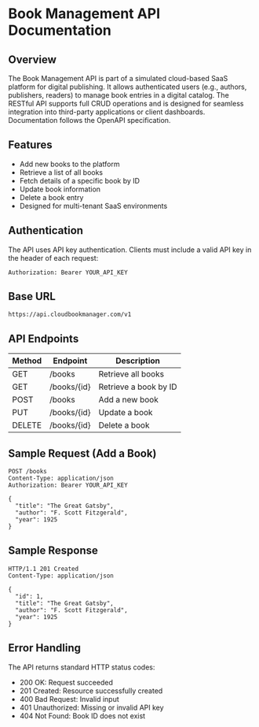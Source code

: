 
# Book Management API Documentation

## Overview
The Book Management API is part of a simulated cloud-based SaaS platform for digital publishing. 
It allows authenticated users (e.g., authors, publishers, readers) to manage book entries in a digital catalog. 
The RESTful API supports full CRUD operations and is designed for seamless integration into third-party applications 
or client dashboards. Documentation follows the OpenAPI specification.

## Features
- Add new books to the platform  
- Retrieve a list of all books  
- Fetch details of a specific book by ID  
- Update book information  
- Delete a book entry  
- Designed for multi-tenant SaaS environments  

## Authentication
The API uses API key authentication. Clients must include a valid API key in the header of each request:

```
Authorization: Bearer YOUR_API_KEY
```

## Base URL
```
https://api.cloudbookmanager.com/v1
```

## API Endpoints
| Method | Endpoint         | Description                |
|--------|------------------|----------------------------|
| GET    | /books           | Retrieve all books         |
| GET    | /books/{id}      | Retrieve a book by ID      |
| POST   | /books           | Add a new book             |
| PUT    | /books/{id}      | Update a book              |
| DELETE | /books/{id}      | Delete a book              |

## Sample Request (Add a Book)
```
POST /books
Content-Type: application/json
Authorization: Bearer YOUR_API_KEY

{
  "title": "The Great Gatsby",
  "author": "F. Scott Fitzgerald",
  "year": 1925
}
```

## Sample Response
```
HTTP/1.1 201 Created
Content-Type: application/json

{
  "id": 1,
  "title": "The Great Gatsby",
  "author": "F. Scott Fitzgerald",
  "year": 1925
}
```

## Error Handling
The API returns standard HTTP status codes:
- 200 OK: Request succeeded  
- 201 Created: Resource successfully created  
- 400 Bad Request: Invalid input  
- 401 Unauthorized: Missing or invalid API key  
- 404 Not Found: Book ID does not exist  
